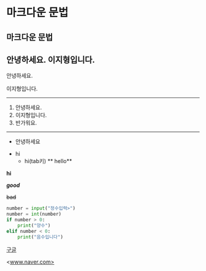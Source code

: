 # 마크다운 문법
## 마크다운 문법
안녕하세요.
이지형입니다.
---

안녕하세요.

이지형입니다.
***
1. 안녕하세요.
2. 이지형입니다.
3. 반가워요.
---
- 안녕하세요
+ hi 
  + hi(tab키)
** hello**

**hi**

***good***

~~bad~~
```python
number = input("정수입력>")
number = int(number)
if number > 0:
    print("양수")
elif number < 0:
    print("음수입니다")
```
[구글](https://google.com, "검색 사이트")

<www.naver.com>
